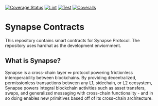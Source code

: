 [![Coverage Status](https://coveralls.io/repos/github/synapsecns/synapse-contracts/badge.svg?branch=master)](https://coveralls.io/github/synapsecns/synapse-contracts?branch=master)
[![Lint](https://github.com/synapsecns/synapse-contracts/actions/workflows/lint.yaml/badge.svg)](https://github.com/synapsecns/synapse-contracts/actions/workflows/lint.yaml)
[![Test](https://github.com/synapsecns/synapse-contracts/actions/workflows/test.yaml/badge.svg)](https://github.com/synapsecns/synapse-contracts/actions/workflows/test.yaml)
[![Coveralls](https://github.com/synapsecns/synapse-contracts/actions/workflows/coveralls.yaml/badge.svg)](https://github.com/synapsecns/synapse-contracts/actions/workflows/coveralls.yaml)

# Synapse Contracts

This repository contains smart contracts for Synapse Protocol. The repository uses hardhat as the development enviornment.

## What is Synapse?
Synapse is a cross-chain layer ∞ protocol powering frictionless interoperability between blockchains.
By providing decentralized, permissionless transactions between any L1, sidechain, or L2 ecosystem, Synapse powers integral blockchain activities such as asset transfers, swaps, and generalized messaging with cross-chain functionality - and in so doing enables new primitives based off of its cross-chain architecture.

